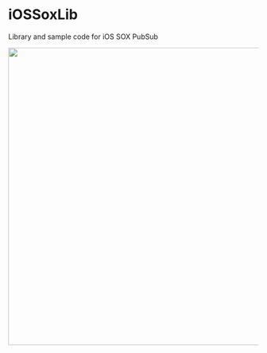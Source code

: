 # iOSSoxLib
Library and sample code for iOS SOX PubSub

<img src="https://github.com/takuroyon/iOSSoxLib/blob/master/iOSSoxLib.png" width="600">
